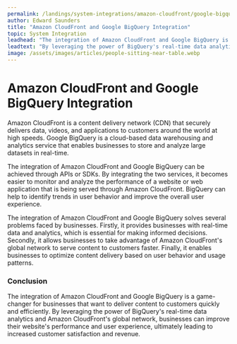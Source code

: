 ```yaml
---
permalink: /landings/system-integrations/amazon-cloudfront/google-bigquery
author: Edward Saunders
title: "Amazon CloudFront and Google BigQuery Integration"
topic: System Integration
leadhead: "The integration of Amazon CloudFront and Google BigQuery is a game-changer for businesses that want to deliver content to customers quickly and efficiently"
leadtext: "By leveraging the power of BigQuery's real-time data analytics and Amazon CloudFront's global network, businesses can improve their website's performance and user experience, ultimately leading to increased customer satisfaction and revenue."
image: /assets/images/articles/people-sitting-near-table.webp
---
```

<div class="arttext">	<h1>Amazon CloudFront and Google BigQuery Integration</h1>
	<p>Amazon CloudFront is a content delivery network (CDN) that securely delivers data, videos, and applications to customers around the world at high speeds. Google BigQuery is a cloud-based data warehousing and analytics service that enables businesses to store and analyze large datasets in real-time.</p>
	<p>The integration of Amazon CloudFront and Google BigQuery can be achieved through APIs or SDKs. By integrating the two services, it becomes easier to monitor and analyze the performance of a website or web application that is being served through Amazon CloudFront. BigQuery can help to identify trends in user behavior and improve the overall user experience.</p>
	<p>The integration of Amazon CloudFront and Google BigQuery solves several problems faced by businesses. Firstly, it provides businesses with real-time data and analytics, which is essential for making informed decisions. Secondly, it allows businesses to take advantage of Amazon CloudFront's global network to serve content to customers faster. Finally, it enables businesses to optimize content delivery based on user behavior and usage patterns.</p>
	<h3>Conclusion</h3>
	<p>The integration of Amazon CloudFront and Google BigQuery is a game-changer for businesses that want to deliver content to customers quickly and efficiently. By leveraging the power of BigQuery's real-time data analytics and Amazon CloudFront's global network, businesses can improve their website's performance and user experience, ultimately leading to increased customer satisfaction and revenue.</p>
</div>